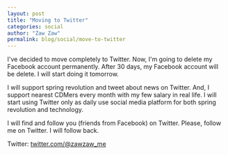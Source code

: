 ```yaml
---
layout: post
title: "Moving to Twitter"
categories: social
author: "Zaw Zaw"
permalink: blog/social/move-to-twitter
---
```


I've decided to move completely to Twitter. Now, I'm going to delete my Facebook account permanently. After 30 days, my Facebook account will be delete. I will start doing it tomorrow.

I will support spring revolution and tweet about news on Twitter. And, I support nearest CDMers every month with my few salary in real life. I will start using Twitter only as daily use social media platform for both spring revolution and technology.

I will find and follow you (friends from Facebook) on Twitter. Please, follow me on Twitter. I will follow back.

Twitter: [twitter.com/@zawzaw_me](https://twitter.com/zawzaw_me)
